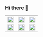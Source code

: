 ### Hi there 👋

<!--
**CuevaTomasArg/CuevaTomasArg** is a ✨ _special_ ✨ repository because its `README.md` (this file) appears on your GitHub profile.

Here are some ideas to get you started:

- 🔭 I’m currently working on ...
- 🌱 I’m currently learning ...
- 👯 I’m looking to collaborate on ...
- 🤔 I’m looking for help with ...
- 💬 Ask me about ...
- 📫 How to reach me: ...
- 😄 Pronouns: ...
- ⚡ Fun fact: ...
-->

<table>
  <tr>
    <td><a href="#"><img src="https://upload.wikimedia.org/wikipedia/commons/thumb/1/1a/NumPy_logo.svg/330px-NumPy_logo.svg.png" width="100%"></a></td>
    <td><a href="#"><img src="https://upload.wikimedia.org/wikipedia/commons/thumb/1/1b/R_logo.svg/330px-R_logo.svg.png" width="100%"></a></td>
    <td><a href="#"><img src="https://upload.wikimedia.org/wikipedia/commons/thumb/7/75/Django_logo.svg/330px-Django_logo.svg.png" width="100%"></a></td>
  </tr>
  <tr>
    <td><a href="#"><img src="https://upload.wikimedia.org/wikipedia/commons/thumb/e/ed/Pandas_logo.svg/330px-Pandas_logo.svg.png" width="100%"></a></td>
    <td><a href="#"><img src="https://upload.wikimedia.org/wikipedia/commons/thumb/5/5f/Git_logo.svg/330px-Git_logo.svg.png" width="100%"></a></td>
    <td><a href="#"><img src="https://upload.wikimedia.org/wikipedia/commons/thumb/1/1a/Python_logo_2020.svg/330px-Python_logo_2020.svg.png" width="100%"></a></td>
  </tr>
</table>

